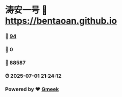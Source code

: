 # 涛安一号 :link: https://bentaoan.github.io 
### :page_facing_up: [94](https://bentaoan.github.io/tag.html) 
### :speech_balloon: 0 
### :hibiscus: 88587 
### :alarm_clock: 2025-07-01 21:24:12 
### Powered by :heart: [Gmeek](https://github.com/Meekdai/Gmeek)
